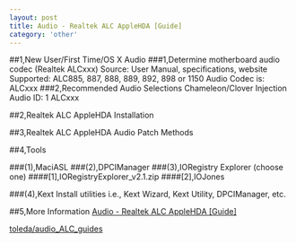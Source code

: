 ```yaml
---
layout: post
title: Audio - Realtek ALC AppleHDA [Guide]
category: 'other'
---
```


##1,New User/First Time/OS X Audio
###1,Determine motherboard audio codec (Realtek ALCxxx)
Source: User Manual, specifications, website
Supported: ALC885, 887, 888, 889, 892, 898 or 1150
Audio Codec is: ALCxxx
###2,Recommended Audio Selections
Chameleon/Clover Injection
Audio ID: 1
ALCxxx

##2,Realtek ALC AppleHDA Installation


##3,Realtek ALC AppleHDA Audio Patch Methods


##4,Tools

###(1),MaciASL
###(2),DPCIManager
###(3),IORegistry Explorer (choose one)
####[1],IORegistryExplorer_v2.1.zip
####[2],IOJones

###(4),Kext Install utilities
i.e., Kext Wizard, Kext Utility, DPCIManager, etc.


##5,More Information
<a href="http://www.tonymacx86.com/audio/143757-audio-realtek-alc-applehda-guide.html#post886744"> Audio - Realtek ALC AppleHDA [Guide] </a>

<a href="https://github.com/toleda/audio_ALC_guides"> toleda/audio_ALC_guides </a>

